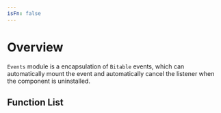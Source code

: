 ```yaml
---
isFn: false
---
```


# Overview

`Events` module is a encapsulation of `Bitable` events, which can automatically mount the event and automatically cancel the listener when the component is uninstalled.

## Function List

<FunctionList module="events" />
